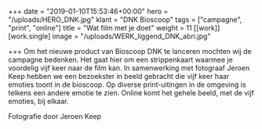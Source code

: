 +++
date = "2019-01-10T15:53:46+00:00"
hero = "/uploads/HERO_DNK.jpg"
klant = "DNK Bioscoop"
tags = ["campagne", "print", "online"]
title = "Wat film met je doet"
weight = 11
[[work]]
[work.single]
image = "/uploads/WERK_liggend_DNK_abri.jpg"

+++
Om het nieuwe product van Bioscoop DNK te lanceren mochten wij de campagne bedenken. Het gaat hier om een strippenkaart waarmee je voordelig vijf keer naar de film kan. In samenwerking met fotograaf Jeroen Keep hebben we een bezoekster in beeld gebracht die vijf keer haar emoties toont in de bioscoop. Op diverse print-uitingen in de omgeving is telkens een andere emotie te zien. Online komt het gehele beeld, met de vijf emoties, bij elkaar. 

Fotografie door Jeroen Keep